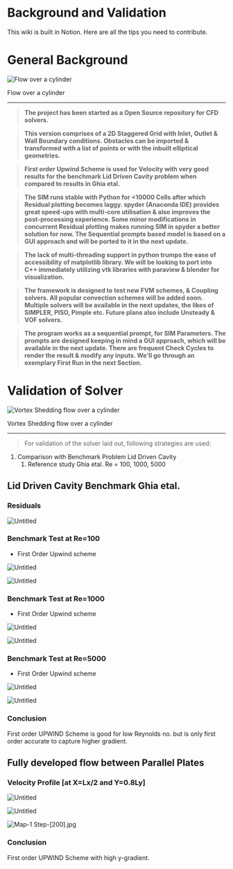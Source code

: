 # Background and Validation

This wiki is built in Notion. Here are all the tips you need to contribute.

# General Background

![Flow over a cylinder](Background%20and%20Validation%20f32133db32f840a79e790d1a1db970b7/Map-1_Step-.jpg)

Flow over a cylinder

---

> **The project has been started as a Open Source repository for CFD solvers.**
> 

> **This version comprises of a 2D Staggered Grid with Inlet, Outlet & Wall Boundary conditions. Obstacles can be imported & transformed with a list of points or with the inbuilt elliptical geometries.**
> 

> **First order Upwind Scheme is used for Velocity with very good results for the benchmark Lid Driven Cavity problem when compared to results in Ghia etal.**
> 

> **The SIM runs stable with Python for <10000 Cells after which Residual plotting becomes laggy. spyder (Anaconda IDE) provides great speed-ups with multi-core utilisation & also improves the post-processing experience. Some minor modifications in concurrent Residual plotting makes running SIM in spyder a better solution for now. The Sequential prompts based model is based on a GUI approach and will be ported to it in the next update.**
> 

> **The lack of multi-threading support in python trumps the ease of accessibility of matplotlib library. We will be looking to port into C++ immediately utilizing vtk libraries with paraview & blender for visualization.**
> 

> **The framework is designed to test new FVM schemes, & Coupling solvers. All popular convection schemes will be added soon. Multiple solvers will be available in the next updates, the likes of SIMPLER, PISO, Pimple etc. Future plans also include Unsteady & VOF solvers.**
> 

> **The program works as a sequential prompt, for SIM Parameters. The prompts are designed keeping in mind a GUI approach, which will be available in the next update. There are frequent Check Cycles to render the result & modify any inputs. We'll go through an exemplary First Run in the next Section.**
> 

# Validation of Solver

![Vortex Shedding flow over a cylinder](https://github.com/Fluidentity/2D_Panel-CFD-/blob/main/README/Map-1_Step-.jpg)

Vortex Shedding flow over a cylinder

---

> For validation of the solver laid out, following strategies are used:
> 
1. Comparison with Benchmark Problem Lid Driven Cavity 
    1. Reference study Ghia etal. Re = 100, 1000, 5000

## Lid Driven Cavity Benchmark Ghia etal.

### **Residuals**

![Untitled](Background%20and%20Validation%20f32133db32f840a79e790d1a1db970b7/Untitled.png)

### **Benchmark Test at Re=100**

- First Order Upwind scheme

![Untitled](Background%20and%20Validation%20f32133db32f840a79e790d1a1db970b7/Untitled%201.png)

![Untitled](Background%20and%20Validation%20f32133db32f840a79e790d1a1db970b7/Untitled%202.png)

### **Benchmark Test at Re=1000**

- First Order Upwind scheme

![Untitled](Background%20and%20Validation%20f32133db32f840a79e790d1a1db970b7/Untitled%203.png)

![Untitled](Background%20and%20Validation%20f32133db32f840a79e790d1a1db970b7/Untitled%204.png)

### **Benchmark Test at Re=5000**

- First Order Upwind scheme

![Untitled](Background%20and%20Validation%20f32133db32f840a79e790d1a1db970b7/Untitled%205.png)

![Untitled](Background%20and%20Validation%20f32133db32f840a79e790d1a1db970b7/Untitled%206.png)

### Conclusion

First order UPWIND Scheme is good for low Reynolds no. but is only first order accurate to capture higher gradient. 

## Fully developed flow between Parallel Plates

### Velocity Profile [at X=Lx/2 and Y=0.8Ly]

![Untitled](Background%20and%20Validation%20f32133db32f840a79e790d1a1db970b7/Untitled%207.png)

![Untitled](Background%20and%20Validation%20f32133db32f840a79e790d1a1db970b7/Untitled%208.png)

![Map-1 Step-[200].jpg](Background%20and%20Validation%20f32133db32f840a79e790d1a1db970b7/Map-1_Step-200.jpg)

### Conclusion

First order UPWIND Scheme with high y-gradient.
